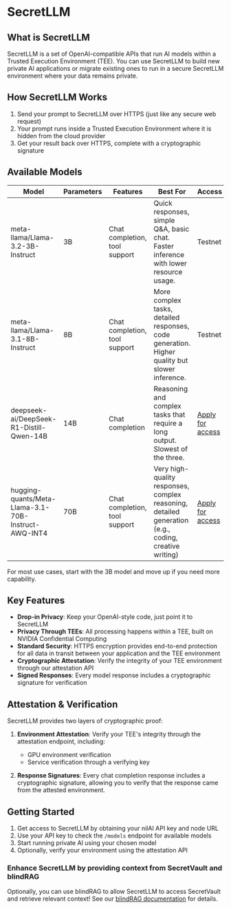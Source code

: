 # SecretLLM

## What is SecretLLM

SecretLLM is a set of OpenAI-compatible APIs that run AI models within a Trusted Execution Environment (TEE). You can use SecretLLM to build new private AI applications or migrate existing ones to run in a secure SecretLLM environment where your data remains private.

## How SecretLLM Works

1. Send your prompt to SecretLLM over HTTPS (just like any secure web request)
2. Your prompt runs inside a Trusted Execution Environment where it is hidden from the cloud provider
3. Get your result back over HTTPS, complete with a cryptographic signature

## Available Models

| Model                                                 | Parameters | Features                      | Best For                                                                                             | Access                                                                |
|-------------------------------------------------------|------------| ----------------------------- |------------------------------------------------------------------------------------------------------| --------------------------------------------------------------------- |
| meta-llama/Llama-3.2-3B-Instruct                      | 3B         | Chat completion, tool support | Quick responses, simple Q&A, basic chat. Faster inference with lower resource usage.                 | Testnet                                                               |
| meta-llama/Llama-3.1-8B-Instruct                      | 8B         | Chat completion, tool support | More complex tasks, detailed responses, code generation. Higher quality but slower inference.        | Testnet                                                               |
| deepseek-ai/DeepSeek-R1-Distill-Qwen-14B              | 14B        | Chat completion               | Reasoning and complex tasks that require a long output. Slowest of the three.                        | [Apply for access](/build/secretLLM/access#apply-for-a-nilai-api-key) |
| hugging-quants/Meta-Llama-3.1-70B-Instruct-AWQ-INT4   | 70B        | Chat completion, tool support | Very high-quality responses, complex reasoning, detailed generation (e.g., coding, creative writing) | [Apply for access](/build/secretLLM/access#apply-for-a-nilai-api-key) |

For most use cases, start with the 3B model and move up if you need more capability.

## Key Features

- **Drop-in Privacy**: Keep your OpenAI-style code, just point it to SecretLLM
- **Privacy Through TEEs**: All processing happens within a TEE, built on NVIDIA Confidential Computing
- **Standard Security**: HTTPS encryption provides end-to-end protection for all data in transit between your application and the TEE environment
- **Cryptographic Attestation**: Verify the integrity of your TEE environment through our attestation API
- **Signed Responses**: Every model response includes a cryptographic signature for verification

## Attestation & Verification

SecretLLM provides two layers of cryptographic proof:

1. **Environment Attestation**: Verify your TEE's integrity through the attestation endpoint, including:

   - GPU environment verification
   - Service verification through a verifying key

2. **Response Signatures**: Every chat completion response includes a cryptographic signature, allowing you to verify that the response came from the attested environment.

## Getting Started

1. Get access to SecretLLM by obtaining your nilAI API key and node URL
2. Use your API key to check the `/models` endpoint for available models
3. Start running private AI using your chosen model
4. Optionally, verify your environment using the attestation API


### Enhance SecretLLM by providing context from SecretVault and blindRAG
Optionally, you can use blindRAG to allow SecretLLM to access SecretVault and retrieve relevant context!
See our [blindRAG documentation](https://docs.nillion.com/build/blindRAG) for details.
